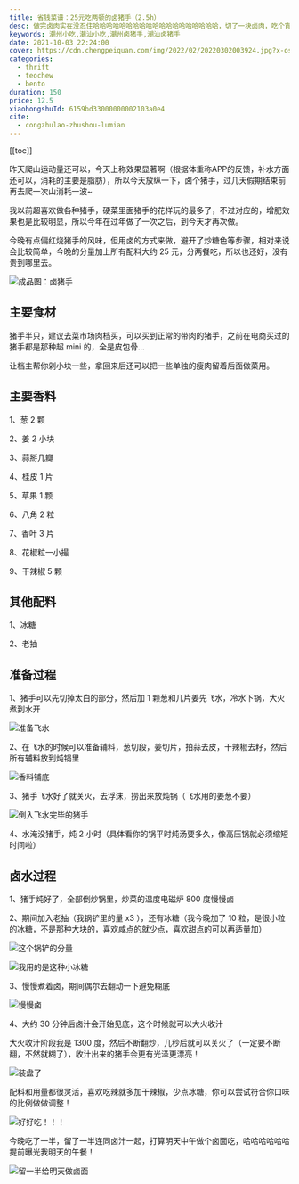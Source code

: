 ```yaml
---
title: 省钱菜谱：25元吃两顿的卤猪手（2.5h）
desc: 做完卤肉实在没忍住哈哈哈哈哈哈哈哈哈哈哈哈哈哈哈哈哈哈哈，切了一块卤肉，吃个宵夜！！！这个点最好的搭配就是潮汕粿汁了！！！
keywords: 潮州小吃,潮汕小吃,潮州卤猪手,潮汕卤猪手
date: 2021-10-03 22:24:00
cover: https://cdn.chengpeiquan.com/img/2022/02/20220302003924.jpg?x-oss-process=image/interlace,1
categories:
  - thrift
  - teochew
  - bento
duration: 150
price: 12.5
xiaohongshuId: 6159bd33000000002103a0e4
cite:
  - congzhulao-zhushou-lumian
---
```


[[toc]]

昨天爬山运动量还可以，今天上称效果显著啊（根据体重称APP的反馈，补水方面还可以，消耗的主要是脂肪），所以今天放纵一下，卤个猪手，过几天假期结束前再去爬一次山消耗一波~

我以前超喜欢做各种猪手，硬菜里面猪手的花样玩的最多了，不过对应的，增肥效果也是比较明显，所以今年在过年做了一次之后，到今天才再次做。

今晚有点偏红烧猪手的风味，但用卤的方式来做，避开了炒糖色等步骤，相对来说会比较简单，今晚的分量加上所有配料大约 25 元，分两餐吃，所以也还好，没有贵到哪里去。

![成品图：卤猪手](https://cdn.chengpeiquan.com/img/2022/02/20220302004115.jpg?x-oss-process=image/interlace,1)

## 主要食材

猪手半只，建议去菜市场肉档买，可以买到正常的带肉的猪手，之前在电商买过的猪手都是那种超 mini 的，全是皮包骨…

让档主帮你剁小块一些，拿回来后还可以把一些单独的瘦肉留着后面做菜用。

## 主要香料

1、葱 2 颗

2、姜 2 小块

3、蒜掰几瓣

4、桂皮 1 片

5、草果 1 颗

6、八角 2 粒

7、香叶 3 片

8、花椒粒一小撮

9、干辣椒 5 颗

## 其他配料

1、冰糖

2、老抽

## 准备过程

1、猪手可以先切掉太白的部分，然后加 1 颗葱和几片姜先飞水，冷水下锅，大火煮到水开

![准备飞水](https://cdn.chengpeiquan.com/img/2022/02/20220302004116.jpg?x-oss-process=image/interlace,1)

2、在飞水的时候可以准备辅料，葱切段，姜切片，拍蒜去皮，干辣椒去籽，然后所有辅料放到炖锅里

![香料铺底](https://cdn.chengpeiquan.com/img/2022/02/20220302004117.jpg?x-oss-process=image/interlace,1)

3、猪手飞水好了就关火，去浮沫，捞出来放炖锅（飞水用的姜葱不要）

![倒入飞水完毕的猪手](https://cdn.chengpeiquan.com/img/2022/02/20220302004118.jpg?x-oss-process=image/interlace,1)

4、水淹没猪手，炖 2 小时（具体看你的锅平时炖汤要多久，像高压锅就必须缩短时间啦）

## 卤水过程

1、猪手炖好了，全部倒炒锅里，炒菜的温度电磁炉 800 度慢慢卤

2、期间加入老抽（我锅铲里的量 x3 ），还有冰糖（我今晚加了 10 粒，是很小粒的冰糖，不是那种大块的，喜欢咸点的就少点，喜欢甜点的可以再适量加）

![这个锅铲的分量](https://cdn.chengpeiquan.com/img/2022/02/20220302004110.jpg?x-oss-process=image/interlace,1)

![我用的是这种小冰糖](https://cdn.chengpeiquan.com/img/2022/02/20220302004113.jpg?x-oss-process=image/interlace,1)

3、慢慢煮着卤，期间偶尔去翻动一下避免糊底

![慢慢卤](https://cdn.chengpeiquan.com/img/2022/02/20220302004111.jpg?x-oss-process=image/interlace,1)

4、大约 30 分钟后卤汁会开始见底，这个时候就可以大火收汁

大火收汁阶段我是 1300 度，然后不断翻炒，几秒后就可以关火了（一定要不断翻，不然就糊了），收汁出来的猪手会更有光泽更漂亮！

![装盘了](https://cdn.chengpeiquan.com/img/2022/02/20220302004112.jpg?x-oss-process=image/interlace,1)

配料和用量都很灵活，喜欢吃辣就多加干辣椒，少点冰糖，你可以尝试符合你口味的比例做做调整！

![好好吃！！！](https://cdn.chengpeiquan.com/img/2022/02/20220302004115.jpg?x-oss-process=image/interlace,1)

今晚吃了一半，留了一半连同卤汁一起，打算明天中午做个卤面吃，哈哈哈哈哈哈提前曝光我明天的午餐！

![留一半给明天做卤面](https://cdn.chengpeiquan.com/img/2022/02/20220302004114.jpg?x-oss-process=image/interlace,1)
